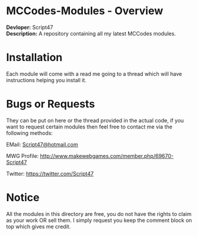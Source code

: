 MCCodes-Modules - Overview
===============

<b>Devloper:</b> Script47
<br/>
<b>Description:</b> A repository containing all my latest MCCodes modules. 

Installation
===============

Each module will come with a read me going to a thread which will have instructions helping you install it.

Bugs or Requests
===============

They can be put on here or the thread provided in the actual code, if you want to request certain modules then feel free to contact me via the following methods:

EMail: Script47@hotmail.com

MWG Profile: http://www.makewebgames.com/member.php/69670-Script47

Twitter: https://twitter.com/Script47

Notice
===============

All the modules in this directory are free, you do not have the rights to claim as your work OR sell them. I simply request you keep the comment block on top which gives me credit.
